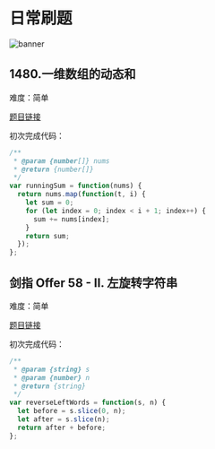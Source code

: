 # 日常刷题

![banner](/img/leecode/leecode.png)

## 1480.一维数组的动态和

难度：简单

[题目链接](https://leetcode-cn.com/problems/running-sum-of-1d-array/)

初次完成代码：

```js
/**
 * @param {number[]} nums
 * @return {number[]}
 */
var runningSum = function(nums) {
  return nums.map(function(t, i) {
    let sum = 0;
    for (let index = 0; index < i + 1; index++) {
      sum += nums[index];
    }
    return sum;
  });
};
```

## 剑指 Offer 58 - II. 左旋转字符串

难度：简单

[题目链接](https://leetcode-cn.com/problems/zuo-xuan-zhuan-zi-fu-chuan-lcof/)

初次完成代码：

```js
/**
 * @param {string} s
 * @param {number} n
 * @return {string}
 */
var reverseLeftWords = function(s, n) {
  let before = s.slice(0, n);
  let after = s.slice(n);
  return after + before;
};
```

<Valine></Valine>
